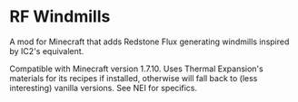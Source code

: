 # RF Windmills

A mod for Minecraft that adds Redstone Flux generating windmills inspired by IC2's equivalent.
 
Compatible with Minecraft version 1.7.10. Uses Thermal Expansion's materials for its recipes if installed, otherwise will fall back to (less interesting) vanilla versions. See NEI for specifics.
